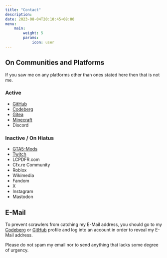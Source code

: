 ```yaml
---
title: "Contact"
description: 
date: 2023-08-04T20:10:45+08:00
menu:
    main: 
        weight: 5
        params:
            icon: user
---
```


## On Communities and Platforms

If you saw me on any platforms other than ones stated here then that is not me.

### Active

- [GitHub](https://github.com/WithLithum)
- [Codeberg](https://codeberg.org/WithLithum)
- [Gitea](https://gitea.org/WithLithum)
- [Minecraft](https://namemc.com/profile/WithLithum.1)
- Discord

### Inactive / On Hiatus

- [GTA5-Mods](https://www.gta5-mods.com/users/relapercrystal)
- [Twitch](https://twitch.tv/withlithum)
- LCPDFR.com
- Cfx.re Community
- Roblox
- Wikimedia
- Fandom
- X
- Instagram
- Mastodon

## E-Mail

To prevent scrawlers from catching my E-Mail address, you should go to my [Codeberg](https://codeberg.org/WithLithum) or [GitHub](https://github.com/WithLithum) profile and log into an account in order to reveal my E-Mail address.

Please do not spam my email nor to send anything that lacks some degree of urgency.
